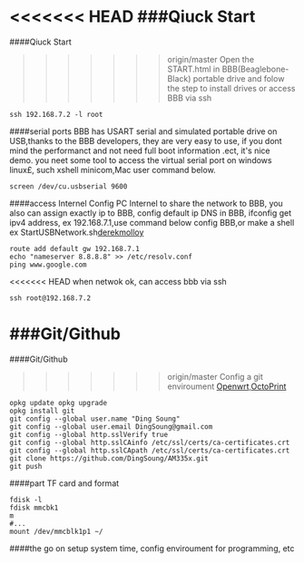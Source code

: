 <<<<<<< HEAD
﻿###Qiuck Start
=======
####Qiuck Start
>>>>>>> origin/master
Open the START.html in BBB(Beaglebone-Black) portable drive and folow the step to install drives
or access BBB via ssh

    ssh 192.168.7.2 -l root

####serial ports
BBB has USART serial and simulated portable drive on USB,thanks to the BBB developers, they are very easy to use, if you dont mind the performanct and not need full boot information .ect, it's nice demo. you neet some tool to access the virtual serial port on windows linux£, such xshell minicom,Mac user  command below.
	
	screen /dev/cu.usbserial 9600

####access Internel
Config PC Internel to share the network to BBB, you also can assign exactly ip to BBB, config default ip DNS in  BBB, ifconfig get ipv4 address, ex 192.168.7.1,use command below config BBB,or make a shell ex StartUSBNetwork.sh[derekmolloy][1]

	route add default gw 192.168.7.1
	echo "nameserver 8.8.8.8" >> /etc/resolv.conf
	ping www.google.com

<<<<<<< HEAD
when netwok ok, can access bbb via ssh

	ssh root@192.168.7.2

###Git/Github
=======
####Git/Github
>>>>>>> origin/master
Config a git enviroument [Openwrt][2],[OctoPrint][3]

	opkg update	opkg upgrade
	opkg install git
	git config --global user.name "Ding Soung"
	git config --global user.email DingSoung@gmail.com
	git config --global http.sslVerify true
	git config --global http.sslCAinfo /etc/ssl/certs/ca-certificates.crt
	git config --global http.sslCApath /etc/ssl/certs/ca-certificates.crt
	git clone https://github.com/DingSoung/AM335x.git
	git push

####part TF card and format

	fdisk -l
	fdisk mmcbk1
	m
	#...
	mount /dev/mmcblk1p1 ~/
	
####the go on
setup system time, config enviroument for programming, etc

[1]: http://derekmolloy.ie/beaglebone/getting-started-usb-network-adapter-on-the-beaglebone
[2]:http://wiki.openwrt.org/doc/techref/opkg
[3]: https://github.com/foosel/OctoPrint/wiki/Setup-on-BeagleBone-Black-running-%C3%85ngstr%C3%B6m
